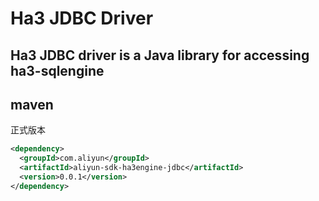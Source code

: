 # Ha3 JDBC Driver

## Ha3 JDBC driver is a Java library for accessing ha3-sqlengine

## maven

正式版本

```xml
<dependency>
  <groupId>com.aliyun</groupId>
  <artifactId>aliyun-sdk-ha3engine-jdbc</artifactId>
  <version>0.0.1</version>
</dependency>
```